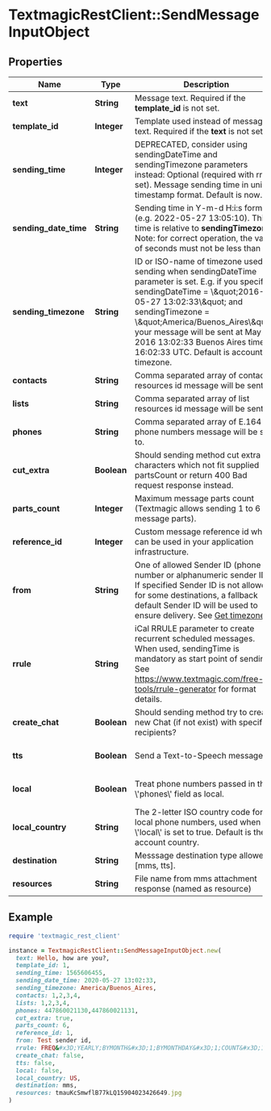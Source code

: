 # TextmagicRestClient::SendMessageInputObject

## Properties

| Name | Type | Description | Notes |
| ---- | ---- | ----------- | ----- |
| **text** | **String** | Message text. Required if the **template_id** is not set. | [optional] |
| **template_id** | **Integer** | Template used instead of message text. Required if the **text** is not set. | [optional] |
| **sending_time** | **Integer** | DEPRECATED, consider using sendingDateTime and sendingTimezone parameters instead: Optional (required with rrule set). Message sending time in unix timestamp format. Default is now. | [optional] |
| **sending_date_time** | **String** | Sending time in Y-m-d H:i:s format (e.g. 2022-05-27 13:05:10). This time is relative to **sendingTimezone**. Note: for correct operation, the value of seconds must not be less than 10. | [optional] |
| **sending_timezone** | **String** | ID or ISO-name of timezone used for sending when sendingDateTime parameter is set. E.g. if you specify sendingDateTime &#x3D; \\\&quot;2016-05-27 13:02:33\\\&quot; and sendingTimezone &#x3D; \\\&quot;America/Buenos_Aires\\\&quot;, your message will be sent at May 27, 2016 13:02:33 Buenos Aires time, or 16:02:33 UTC. Default is account timezone. | [optional] |
| **contacts** | **String** | Comma separated array of contact resources id message will be sent to. | [optional] |
| **lists** | **String** | Comma separated array of list resources id message will be sent to. | [optional] |
| **phones** | **String** | Comma separated array of E.164 phone numbers message will be sent to. | [optional] |
| **cut_extra** | **Boolean** | Should sending method cut extra characters which not fit supplied partsCount or return 400 Bad request response instead. | [optional][default to false] |
| **parts_count** | **Integer** | Maximum message parts count (Textmagic allows sending 1 to 6 message parts). | [optional] |
| **reference_id** | **Integer** | Custom message reference id which can be used in your application infrastructure. | [optional] |
| **from** | **String** | One of allowed Sender ID (phone number or alphanumeric sender ID). If specified Sender ID is not allowed for some destinations, a fallback default Sender ID will be used to ensure delivery. See [Get timezones](https://docs.textmagic.com/#tag/Sender-IDs). | [optional] |
| **rrule** | **String** | iCal RRULE parameter to create recurrent scheduled messages. When used, sendingTime is mandatory as start point of sending. See https://www.textmagic.com/free-tools/rrule-generator for format details. | [optional] |
| **create_chat** | **Boolean** | Should sending method try to create new Chat (if not exist) with specified recipients? | [optional][default to false] |
| **tts** | **Boolean** | Send a Text-to-Speech message. | [optional][default to false] |
| **local** | **Boolean** | Treat phone numbers passed in the \\&#39;phones\\&#39; field as local. | [optional][default to false] |
| **local_country** | **String** | The 2-letter ISO country code for local phone numbers, used when \\&#39;local\\&#39; is set to true. Default is the account country. | [optional] |
| **destination** | **String** | Messsage destination type allowed [mms, tts]. | [optional] |
| **resources** | **String** | File name from mms attachment response (named as resource) | [optional] |

## Example

```ruby
require 'textmagic_rest_client'

instance = TextmagicRestClient::SendMessageInputObject.new(
  text: Hello, how are you?,
  template_id: 1,
  sending_time: 1565606455,
  sending_date_time: 2020-05-27 13:02:33,
  sending_timezone: America/Buenos_Aires,
  contacts: 1,2,3,4,
  lists: 1,2,3,4,
  phones: 447860021130,447860021131,
  cut_extra: true,
  parts_count: 6,
  reference_id: 1,
  from: Test sender id,
  rrule: FREQ&#x3D;YEARLY;BYMONTH&#x3D;1;BYMONTHDAY&#x3D;1;COUNT&#x3D;1,
  create_chat: false,
  tts: false,
  local: false,
  local_country: US,
  destination: mms,
  resources: tmauKcSmwflB77kLQ15904023426649.jpg
)
```

